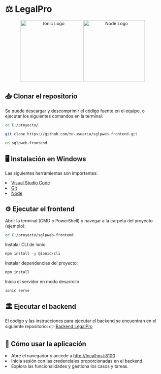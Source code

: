 <h1>⚖️ LegalPro</h1>

<p align="center">
  <a href="https://ionicframework.com/" target="_blank"><img src="https://blog.camba.coop/wp-content/uploads/2015/05/ionic_logo.png" width="200" alt="Ionic Logo" /></a>
  <a href="https://nodejs.org/en" target="_blank"><img src="https://upload.wikimedia.org/wikipedia/commons/thumb/d/d9/Node.js_logo.svg/590px-Node.js_logo.svg.png" width="200" alt="Node Logo" /></a>
</p>


## 📥 Clonar el repositorio
Se puede descargar y descomprimir el código fuente en el equipo, o ejecutar los siguientes comandos en la terminal:
```bash
cd C:/proyecto/
```
```bash
git clone https://github.com/tu-usuario/sglpweb-frontend.git
```
```bash
cd sglpweb-frontend
```



## 🖥️ Instalación en Windows
Las siguientes herramientas son importantes:
<li><a href="https://code.visualstudio.com/" target="_blank">Visual Studio Code</a></li>
<li><a href="https://git-scm.com/download/" target="_blank">Git</a></li>
<li><a href="https://nodejs.org/en" target="_blank">Node</a></li>



## ⚙️ Ejecutar el frontend
Abrir la terminal (CMD o PowerShell) y navegar a la carpeta del proyecto (ejemplo):
```bash
cd C:/proyecto/sglpweb-frontend
```
Instalar CLI de Ionic:
```bash
npm install -g @ionic/cli
```
Instalar dependencias del proyecto:
```bash
npm install
```
Inicia el servidor en modo desarrollo
```bash
ionic serve
```


## 🏛️ Ejecutar el backend
El código y las instrucciones para ejecutar el backend se encuentran en el siguiente repositorio: 👉 <a href="https://github.com/LinkinCypher/sglpweb-backend" target="_blank">Backend LegalPro</a>


## 📌 Cómo usar la aplicación
<li>Abre el navegador y accede a <a href="http://localhost:8100" target="_blank">http://localhost:8100</a></li>
<li>Inicia sesión con las credenciales proporcionadas en el backend.</li>
<li>Explora las funcionalidades y gestiona los casos y tareas.</li>